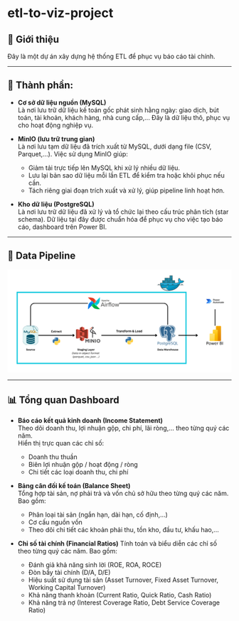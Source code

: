 # etl-to-viz-project
## 📝 Giới thiệu
Đây là một dự án xây dựng hệ thống ETL để phục vụ báo cáo tài chính.

---
## 🧩 Thành phần:
- **Cơ sở dữ liệu nguồn (MySQL)**  
  Là nơi lưu trữ dữ liệu kế toán gốc phát sinh hằng ngày: giao dịch, bút toán, tài khoản, khách hàng, nhà cung cấp,... Đây là dữ liệu thô, phục vụ cho hoạt động nghiệp vụ.

- **MinIO (lưu trữ trung gian)**  
  Là nơi lưu tạm dữ liệu đã trích xuất từ MySQL, dưới dạng file (CSV, Parquet,...). Việc sử dụng MinIO giúp:
  - Giảm tải trực tiếp lên MySQL khi xử lý nhiều dữ liệu.
  - Lưu lại bản sao dữ liệu mỗi lần ETL để kiểm tra hoặc khôi phục nếu cần.
  - Tách riêng giai đoạn trích xuất và xử lý, giúp pipeline linh hoạt hơn.

- **Kho dữ liệu (PostgreSQL)**  
  Là nơi lưu trữ dữ liệu đã xử lý và tổ chức lại theo cấu trúc phân tích (star schema). Dữ liệu tại đây được chuẩn hóa để phục vụ cho việc tạo báo cáo, dashboard trên Power BI.
  
---
##  🔄  Data Pipeline
![Data Pipeline](pipeline.png)

---
## 📊 Tổng quan Dashboard

- **Báo cáo kết quả kinh doanh (Income Statement)**  
  Theo dõi doanh thu, lợi nhuận gộp, chi phí, lãi ròng,... theo từng quý các năm.  
  Hiển thị trực quan các chỉ số:
  - Doanh thu thuần
  - Biên lợi nhuận gộp / hoạt động / ròng
  - Chi tiết các loại doanh thu, chi phí


- **Bảng cân đối kế toán (Balance Sheet)**  
  Tổng hợp tài sản, nợ phải trả và vốn chủ sở hữu theo từng quý các năm.  
  Bao gồm:
  - Phân loại tài sản (ngắn hạn, dài hạn, cố định,...)
  - Cơ cấu nguồn vốn
  - Theo dõi chi tiết các khoản phải thu, tồn kho, đầu tư, khấu hao,...

- **Chỉ số tài chính (Financial Ratios)**
  Tính toán và biểu diễn các chỉ số theo từng quý các năm.
  Bao gồm:
  - Đánh giả khả năng sinh lời (ROE, ROA, ROCE)
  - Đòn bẩy tài chính (D/A, D/E)
  - Hiệu suất sử dụng tài sản (Asset Turnover, Fixed Asset Turnover, Working Capital Turnover)
  - Khả năng thanh khoản (Current Ratio, Quick Ratio, Cash Ratio)
  - Khả năng trả nợ (Interest Coverage Ratio, Debt Service Coverage Ratio)
